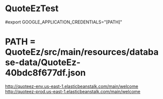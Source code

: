 # QuoteEzTest
#export GOOGLE_APPLICATION_CREDENTIALS="[PATH]"
# PATH = QuoteEz/src/main/resources/database-data/QuoteEz-40bdc8f677df.json

http://quoteez-env.us-east-1.elasticbeanstalk.com/main/welcome
http://quoteez-prod.us-east-1.elasticbeanstalk.com/main/welcome
